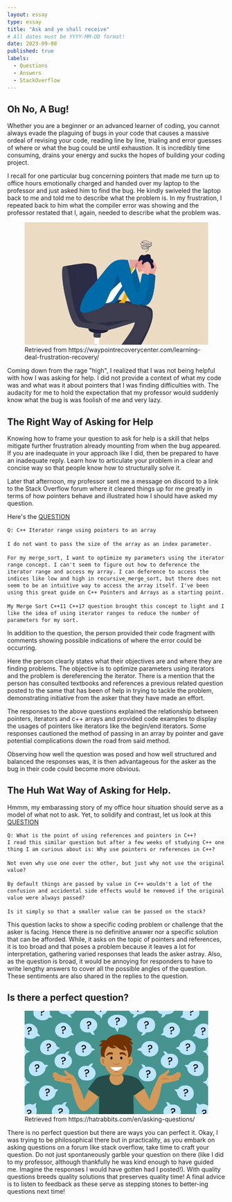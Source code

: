 ```yaml
---
layout: essay
type: essay
title: "Ask and ye shall receive"
# All dates must be YYYY-MM-DD format!
date: 2023-09-08
published: true
labels:
  - Questions
  - Answers
  - StackOverflow
---
```

## Oh No, A Bug!

Whether you are a beginner or an advanced learner of coding, you cannot always evade the plaguing of bugs in your code that causes a massive ordeal of revising your code, reading line by line, trialing and error guesses of where or what the bug could be until exhaustion. It is incredibly time consuming, drains your energy and sucks the hopes of building your coding project.

I recall for one particular bug concerning pointers that made me turn up to office hours emotionally charged and handed over my laptop to the professor and just asked him to find the bug. He kindly swiveled the laptop back to me and told me to describe what the problem is. In my frustration, I repeated back to him what the compiler error was showing and the professor restated that I, again, needed to describe what the problem was. 

<Figure>
  <img src="../img/Essay/Frustrated.webp" alt="Being Framed" class="img-fluid">
  <figcaption>Retrieved from https://waypointrecoverycenter.com/learning-deal-frustration-recovery/</figcaption>
</Figure>

Coming down from the rage "high", I realized that I was not being helpful with how I was asking for help. I did not provide a context of what my code was and what was it about pointers that I was finding difficulties with. The audacity for me to hold the expectation that my professor would suddenly know what the bug is was foolish of me and very lazy. 

## The Right Way of Asking for Help

Knowing how to frame your question to ask for help is a skill that helps mitigate further frustration already mounting from when the bug appeared. If you are inadequate in your approach like I did, then be prepared to have an inadequate reply. Learn how to articulate your problem in a clear and concise way so that people know how to structurally solve it. 

Later that afternoon, my professor sent me a message on discord to a link to the Stack Overflow forum where it cleared things up for me greatly in terms of how pointers behave and illustrated how I should have asked my question. 

Here's the [QUESTION](https://stackoverflow.com/questions/55928816/c-iterator-range-using-pointers-to-an-array)

```
Q: C++ Iterator range using pointers to an array

I do not want to pass the size of the array as an index parameter.

For my merge_sort, I want to optimize my parameters using the iterator range concept. I can't seem to figure out how to deference the iterator range and access my array. I can deference to access the indices like low and high in recursive_merge_sort, but there does not seem to be an intuitive way to access the array itself. I've been using this great guide on C++ Pointers and Arrays as a starting point.

My Merge Sort C++11 C++17 question brought this concept to light and I like the idea of using iterator ranges to reduce the number of parameters for my sort.
```
In addition to the question, the person provided their code fragment with comments showing possible indications of where the error could be occurring. 

Here the person clearly states what their objectives are and where they are finding problems. The objective is to optimize parameters using iterators and the problem is dereferencing the iterator. There is a mention that the person has consulted textbooks and references a previous related question posted to the same that has been of help in trying to tackle the problem, demonstrating initiative from the asker that they have made an effort. 

The responses to the above questions explained the relationship between pointers, iterators and c++ arrays and provided code examples to display the usages of pointers like iterators like the begin/end iterators. Some responses cautioned the method of passing in an array by pointer and gave potential complications down the road from said method. 

Observing how well the question was posed and how well structured and balanced the responses was, it is then advantageous for the asker as the bug in their code could become more obvious. 

## The Huh Wat Way of Asking for Help.

Hmmm, my embarassing story of my office hour situation should serve as a model of what not to ask. Yet, to solidify and contrast, let us look at this [QUESTION](https://stackoverflow.com/questions/31768272/what-is-the-point-of-using-references-and-pointers-in-c)

```
Q: What is the point of using references and pointers in C++?
I read this similar question but after a few weeks of studying C++ one thing I am curious about is: Why use pointers or references in C++?

Not even why use one over the other, but just why not use the original value?

By default things are passed by value in C++ wouldn't a lot of the confusion and accidental side effects would be removed if the original value were always passed?

Is it simply so that a smaller value can be passed on the stack?
```
This question lacks to show a specific coding problem or challenge that the asker is facing. Hence there is no definitive answer nor a specific solution that can be afforded. While, it asks on the topic of pointers and references, it is too broad and that poses a problem because it leaves a lot for interpretation, gathering varied responses that leads the asker astray. Also, as the question is broad, it would be annoying for responders to have to write lengthy answers to cover all the possible angles of the question. These sentiments are also shared in the replies to the question.


## Is there a perfect question?

<Figure>
  <img src="../img/Essay/AskingQuestions.jpeg" alt="Being Framed" class="img-fluid">
  <figcaption>Retrieved from https://hatrabbits.com/en/asking-questions/</figcaption>
</Figure>

There is no perfect question but there are ways you can perfect it. Okay, I was trying to be philosophical there but in practicality, as you embark on asking questions on a forum like stack overflow, take time to craft your question. Do not just spontaneously garble your question on there (like I did to my professor, although thankfully he was kind enough to have guided me. Imagine the responses I would have gotten had I posted!). With quality questions breeds quality solutions that preserves quality time! A final advice is to listen to feedback as these serve as stepping stones to better-ing questions next time!
